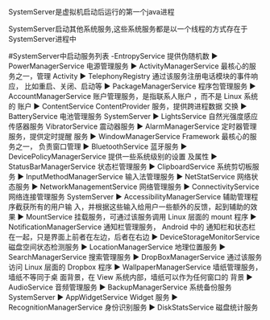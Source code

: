 
SystemServer是虚拟机启动后运行的第一个java进程

SystemServer启动其他系统服务,这些系统服务都是以一个线程的方式存在于SystemServer进程中

#SystemServer中启动服务列表
 -EntropyService  提供伪随机数
►
PowerManagerService
电源管理服务
►
ActivityManagerService
最核心的服务之一，管理
Activity
►
TelephonyRegistry
通过该服务注册电话模块的事件响应，
比如重启、关闭、启动等
►
PackageManagerService
程序包管理服务
►
AccountManagerService
账户管理服务，是指联系人账户
，而不是
Linux
系统的
账户
►
ContentService
ContentProvider
服务，提供跨进程数据
交换
►
BatteryService
电池管理服务
SystemServer
►
LightsService
自然光强度感应传感器服务
VibratorService
震动器服务
►
AlarmManagerService
定时器管理服务，提供定时提醒
服务
►
WindowManagerService
Framework
最核心的服务之一，
负责窗口管理
►
BluetoothService
蓝牙服务
►
DevicePolicyManagerService
提供一些系统级别的设置
及属性
►
StatusBarManagerService
状态栏管理服务
►
ClipboardService
系统剪切板服务
►
InputMethodManagerService
输入法管理服务
►
NetStatService
网络状态服务
►
NetworkManagementService
网络管理服务
►
ConnectivityService
网络连接管理服务
SystemServer
►
AccessibilityManagerService
辅助管理程序截获所有的用户输
入，并根据这些输入给用户一些额外的反馈，起到辅助的效果
►
MountService
挂载服务，可通过该服务调用
Linux
层面的
mount
程序
►
NotificationManagerService
通知栏管理服务，
Android
中的
通知栏和状态栏在一起，只是界面上前者在左边，后者在右边
►
DeviceStorageMonitorService
磁盘空间状态检测服务
►
LocationManagerService
地理位置服务
►
SearchManagerService
搜索管理服务
►
DropBoxManagerService
通过该服务访问
Linux
层面的
Dropbox
程序
►
WallpaperManagerService
墙纸管理服务，墙纸不等同于桌
面背景，在
View
系统内部，墙纸可以作为任何窗口的
背景
►
AudioService
音频管理服务
►
BackupManagerService
系统备份服务
SystemServer
►
AppWidgetService
Widget
服务
►
RecognitionManagerService
身份识别服务
►
DiskStatsService
磁盘统计服务

